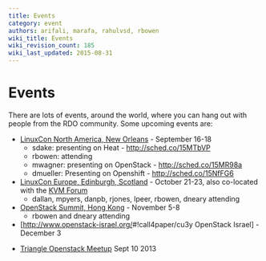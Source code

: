 ```yaml
---
title: Events
category: event
authors: arifali, marafa, rahulvsd, rbowen
wiki_title: Events
wiki_revision_count: 185
wiki_last_updated: 2015-08-31
---
```


# Events

There are lots of events, around the world, where you can hang out with people from the RDO community. Some upcoming events are:

*   [LinuxCon North America, New Orleans](http://events.linuxfoundation.org/events/linuxcon-north-america) - September 16-18
    -   sdake: presenting on Heat - <http://sched.co/15MTbVP>
    -   rbowen: attending
    -   mwagner: presenting on OpenStack - <http://sched.co/15MR98a>
    -   dmueller: Presenting on Openshift - <http://sched.co/15NfFG6>
*   [LinuxCon Europe, Edinburgh, Scotland](http://events.linuxfoundation.org/events/linuxcon-europe) - October 21-23, also co-located with the [KVM Forum](http://events.linuxfoundation.org/events/kvm-forum)
    -   dallan, mpyers, danpb, rjones, lpeer, rbowen, dneary attending
*   [OpenStack Summit, Hong Kong](http://www.openstack.org/summit/openstack-summit-hong-kong-2013/) - November 5-8
    -   rbowen and dneary attending
*   [<http://www.openstack-israel.org/>#!call4paper/cu3y OpenStack Israel] - December 3

<!-- -->

*   [Triangle Openstack Meetup](http://www.meetup.com/Triangle-OpenStack-Meetup/) Sept 10 2013
